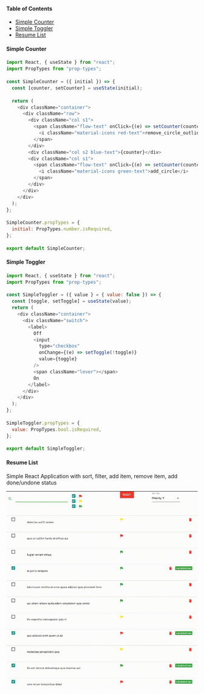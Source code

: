 #### Table of Contents

- [Simple Counter](#counter)
- [Simple Toggler](#simple-toggler)
- [Resume List](#resume-list)

#### Simple Counter

```javascript
import React, { useState } from "react";
import PropTypes from "prop-types";

const SimpleCounter = ({ initial }) => {
  const [counter, setCounter] = useState(initial);

  return (
    <div className="container">
      <div className="row">
        <div className="col s1">
          <span className="flow-text" onClick={(e) => setCounter(counter - 1)}>
            <i className="material-icons red-text">remove_circle_outline</i>
          </span>
        </div>
        <div className="col s2 blue-text">{counter}</div>
        <div className="col s1">
          <span className="flow-text" onClick={(e) => setCounter(counter + 1)}>
            <i className="material-icons green-text">add_circle</i>
          </span>
        </div>
      </div>
    </div>
  );
};

SimpleCounter.propTypes = {
  initial: PropTypes.number.isRequired,
};

export default SimpleCounter;
```

#### Simple Toggler

```javascript
import React, { useState } from "react";
import PropTypes from "prop-types";

const SimpleToggler = ({ value } = { value: false }) => {
  const [toggle, setToggle] = useState(value);
  return (
    <div className="container">
      <div className="switch">
        <label>
          Off
          <input
            type="checkbox"
            onChange={(e) => setToggle(!toggle)}
            value={toggle}
          />
          <span className="lever"></span>
          On
        </label>
      </div>
    </div>
  );
};

SimpleToggler.propTypes = {
  value: PropTypes.bool.isRequired,
};

export default SimpleToggler;
```

#### Resume List

Simple React Application with sort, filter, add item, remove item, add done/undone status

<p><img src="./assets/resume_list_demo.gif" /></p>
